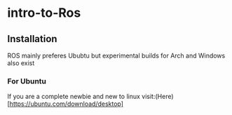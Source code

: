 # intro-to-Ros

## Installation

ROS mainly preferes Ububtu but experimental builds for Arch and Windows also exist

### For Ubuntu
  If you are a complete newbie and new to linux visit:(Here)[https://ubuntu.com/download/desktop]
